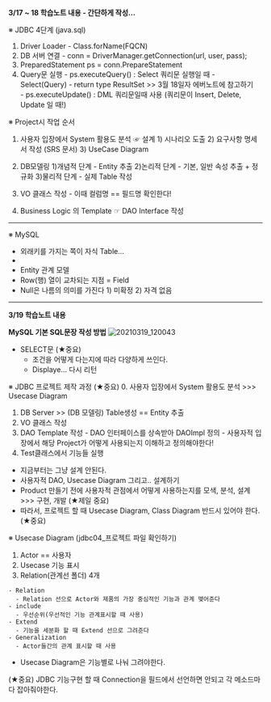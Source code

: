 **3/17 ~ 18 학습노트 내용 - 간단하게 작성...**

※ JDBC 4단계 (java.sql)
  1) Driver Loader - Class.forName(FQCN)
  2) DB 서버 연결  - conn = DriverManager.getConnection(url, user, pass);
  3) PreparedStatement ps = conn.PrepareStatement
  4) Query문 실행
    - ps.executeQuery() : Select 쿼리문 실행일 때 - Select(Query) - return type ResultSet >> 3월 18일자 에버노트에 참고하기<br>
    - ps.executeUpdate() : DML 쿼리문일때 사용 (쿼리문이 Insert, Delete, Update 일 때!)

※ Project시 작업 순서
  1. 사용자 입장에서 System 활용도 분석 ☞ 설계
    1) 시나리오 도출
    2) 요구사항 명세서 작성 (SRS 문서)
    3) UseCase Diagram

  2. DB모델링 
    1)개념적 단계 - Entity 추출
    2)논리적 단계 - 기본, 일반 속성 추출 + 정규화
    3)물리적 단계 - 실제 Table 작성

  3. VO 클래스 작성
    - 이때 컬럼명 == 필드명 확인한다!

  4. Business Logic 의 Template ☞ DAO Interface 작성

------------------------------------------------------------------------------------------------------------------------------------

※ MySQL
  - 외래키를 가지는 쪽이 자식 Table...
  - 
  - Entity 관계 모델
   - Row(행) 열이 교차되는 지점 = Field
   - Null은 나름의 의미를 가진다
    1) 미확정
    2) 자격 없음
   
------------------------------------------------------------------------------------------------------------------------------------

**3/19 학습노트 내용**

**MySQL 기본 SQL문장 작성 방법**
![20210319_120043](https://user-images.githubusercontent.com/78403443/111774980-841f3400-88f3-11eb-8d0c-097d75d15c0f.png)

- SELECT문 (★중요) 
  - 조건을 어떻게 다는지에 따라 다양하게 쓰인다. 
  - Displaye... 다시 리턴

※ JDBC 프로젝트 제작 과정 (★중요)
  0. 사용자 입장에서 System 활용도 분석 >>> Usecase Diagram
  1. DB Server >> (DB 모델링) Table생성 == Entity 추출 
  2. VO 클래스 작성
  3. DAO Template 작성 - DAO 인터페이스를 상속받아 DAOImpl 정의 
    - 사용자적 입장에서 해당 Project가 어떻게 사용되는지 이해하고 정의해야한다!
  4. Test클래스에서 기능들 실행

 - 지금부터는 그냥 설계 안된다.
 - 사용자적 DAO, Usecase Diagram 그리고.. 설계하기
 - Product 만들기 전에 사용자적 관점에서 어떻게 사용하는지를 모색, 분석, 설계 >>> 구현, 개발 (★제일 중요) 
 - 따라서, 프로젝트 할 때 Usecase Diagram, Class Diagram 반드시 있어야 한다. (★중요)

※ Usecase Diagram (jdbc04_프로젝트 파일 확인하기)
  1) Actor == 사용자
  2) Usecase 기능 표시
  3) Relation(관계선 폴더) 4개

    - Relation 
      - Relation 선으로 Actor와 제품의 가장 중심적인 기능과 관계 맺어준다
    - include 
      - 우선순위(우선적인 기능 관계표시할 때 사용)
    - Extend 
      - 기능을 세분화 할 때 Extend 선으로 그려준다
    - Generalization 
      - Actor들간의 관계 표시할 때 사용 
  
  - Usecase Diagram은 기능별로 나눠 그려야한다.

  (★중요) JDBC 기능구현 할 때 Connection을 필드에서 선언하면 안되고 각 메소드마다 잡아줘야한다.
